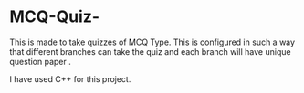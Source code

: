 # MCQ-Quiz-

This is made to take quizzes of MCQ Type. This is configured in such a way that different branches can take the quiz and each branch will have unique question paper .

I have used C++ for this project.
